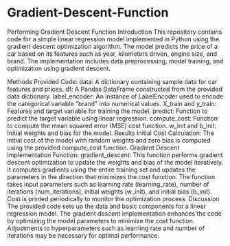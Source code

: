 # Gradient-Descent-Function
Performing Gradient Descent Function
Introduction
This repository contains code for a simple linear regression model implemented in Python using the gradient descent optimization algorithm. The model predicts the price of a car based on its features such as year, kilometers driven, engine size, and brand. The implementation includes data preprocessing, model training, and optimization using gradient descent.

Methods
Provided Code:
data: A dictionary containing sample data for car features and prices.
df: A Pandas DataFrame constructed from the provided data dictionary.
label_encoder: An instance of LabelEncoder used to encode the categorical variable "brand" into numerical values.
X_train and y_train: Features and target variable for training the model.
predict: Function to predict the target variable using linear regression.
compute_cost: Function to compute the mean squared error (MSE) cost function.
w_init and b_init: Initial weights and bias for the model.
Results
Initial Cost Calculation: The initial cost of the model with random weights and zero bias is computed using the provided compute_cost function.
Gradient Descent Implementation
Function: gradient_descent:
This function performs gradient descent optimization to update the weights and bias of the model iteratively.
It computes gradients using the entire training set and updates the parameters in the direction that minimizes the cost function.
The function takes input parameters such as learning rate (learning_rate), number of iterations (num_iterations), initial weights (w_init), and initial bias (b_init).
Cost is printed periodically to monitor the optimization process.
Discussion
The provided code sets up the data and basic components for a linear regression model.
The gradient descent implementation enhances the code by optimizing the model parameters to minimize the cost function.
Adjustments to hyperparameters such as learning rate and number of iterations may be necessary for optimal performance.
